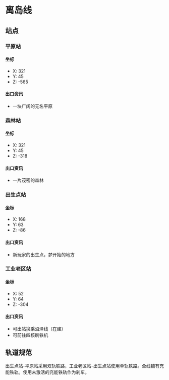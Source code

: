 # 离岛线

## 站点

### 平原站

#### 坐标

- X: 321
- Y: 45
- Z: -565

#### 出口资讯

- 一块广阔的无名平原

### 森林站

#### 坐标

- X: 321
- Y: 45
- Z: -318

#### 出口资讯

- 一片茂密的森林

### 出生点站

#### 坐标

- X: 168
- Y: 63
- Z: -86

#### 出口资讯

- 新玩家的出生点，梦开始的地方

### 工业老区站

#### 坐标

- X: 52
- Y: 64
- Z: -304

#### 出口资讯

- 可出站换乘沼泽线（在建）
- 可前往四核刷铁机

## 轨道规范

出生点站-平原站采用双轨铁路，工业老区站-出生点站使用单轨铁路。全线铺有充能铁轨。使用未激活的充能铁轨作为刹车。
